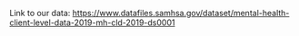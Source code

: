 Link to our data: https://www.datafiles.samhsa.gov/dataset/mental-health-client-level-data-2019-mh-cld-2019-ds0001